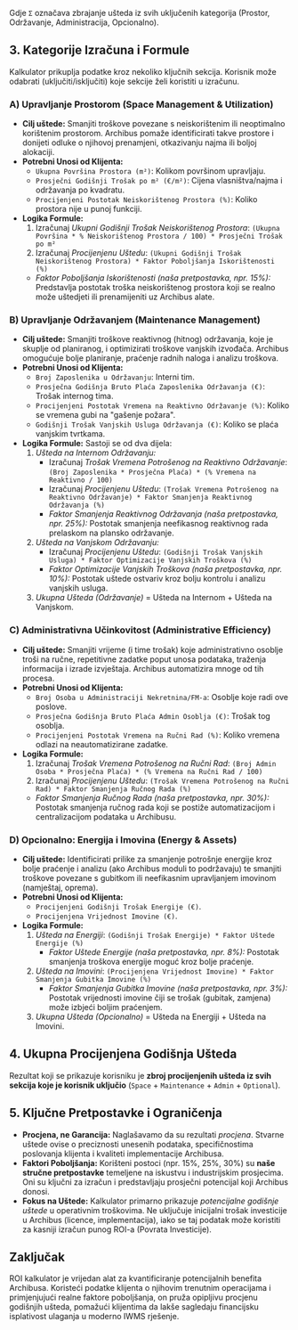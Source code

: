 Gdje `Σ` označava zbrajanje ušteda iz svih uključenih kategorija (Prostor, Održavanje, Administracija, Opcionalno).

## 3. Kategorije Izračuna i Formule

Kalkulator prikuplja podatke kroz nekoliko ključnih sekcija. Korisnik može odabrati (uključiti/isključiti) koje sekcije želi koristiti u izračunu.

### A) Upravljanje Prostorom (Space Management & Utilization)

- **Cilj uštede:** Smanjiti troškove povezane s neiskorištenim ili neoptimalno korištenim prostorom. Archibus pomaže identificirati takve prostore i donijeti odluke o njihovoj prenamjeni, otkazivanju najma ili boljoj alokaciji.
- **Potrebni Unosi od Klijenta:**
  - `Ukupna Površina Prostora (m²)`: Kolikom površinom upravljaju.
  - `Prosječni Godišnji Trošak po m² (€/m²)`: Cijena vlasništva/najma i održavanja po kvadratu.
  - `Procijenjeni Postotak Neiskorištenog Prostora (%)`: Koliko prostora nije u punoj funkciji.
- **Logika Formule:**
  1.  Izračunaj _Ukupni Godišnji Trošak Neiskorištenog Prostora_: `(Ukupna Površina * % Neiskorištenog Prostora / 100) * Prosječni Trošak po m²`
  2.  Izračunaj _Procijenjenu Uštedu_: `(Ukupni Godišnji Trošak Neiskorištenog Prostora) * Faktor Poboljšanja Iskorištenosti (%)`
  - _Faktor Poboljšanja Iskorištenosti (naša pretpostavka, npr. 15%):_ Predstavlja postotak troška neiskorištenog prostora koji se realno može uštedjeti ili prenamijeniti uz Archibus alate.

### B) Upravljanje Održavanjem (Maintenance Management)

- **Cilj uštede:** Smanjiti troškove reaktivnog (hitnog) održavanja, koje je skuplje od planiranog, i optimizirati troškove vanjskih izvođača. Archibus omogućuje bolje planiranje, praćenje radnih naloga i analizu troškova.
- **Potrebni Unosi od Klijenta:**
  - `Broj Zaposlenika u Održavanju`: Interni tim.
  - `Prosječna Godišnja Bruto Plaća Zaposlenika Održavanja (€)`: Trošak internog tima.
  - `Procijenjeni Postotak Vremena na Reaktivno Održavanje (%)`: Koliko se vremena gubi na "gašenje požara".
  - `Godišnji Trošak Vanjskih Usluga Održavanja (€)`: Koliko se plaća vanjskim tvrtkama.
- **Logika Formule:** Sastoji se od dva dijela:
  1.  _Ušteda na Internom Održavanju:_
      - Izračunaj _Trošak Vremena Potrošenog na Reaktivno Održavanje_: `(Broj Zaposlenika * Prosječna Plaća) * (% Vremena na Reaktivno / 100)`
      - Izračunaj _Procijenjenu Uštedu_: `(Trošak Vremena Potrošenog na Reaktivno Održavanje) * Faktor Smanjenja Reaktivnog Održavanja (%)`
      - _Faktor Smanjenja Reaktivnog Održavanja (naša pretpostavka, npr. 25%):_ Postotak smanjenja neefikasnog reaktivnog rada prelaskom na plansko održavanje.
  2.  _Ušteda na Vanjskom Održavanju:_
      - Izračunaj _Procijenjenu Uštedu_: `(Godišnji Trošak Vanjskih Usluga) * Faktor Optimizacije Vanjskih Troškova (%)`
      - _Faktor Optimizacije Vanjskih Troškova (naša pretpostavka, npr. 10%):_ Postotak uštede ostvariv kroz bolju kontrolu i analizu vanjskih usluga.
  3.  _Ukupna Ušteda (Održavanje)_ = Ušteda na Internom + Ušteda na Vanjskom.

### C) Administrativna Učinkovitost (Administrative Efficiency)

- **Cilj uštede:** Smanjiti vrijeme (i time trošak) koje administrativno osoblje troši na ručne, repetitivne zadatke poput unosa podataka, traženja informacija i izrade izvještaja. Archibus automatizira mnoge od tih procesa.
- **Potrebni Unosi od Klijenta:**
  - `Broj Osoba u Administraciji Nekretnina/FM-a`: Osoblje koje radi ove poslove.
  - `Prosječna Godišnja Bruto Plaća Admin Osoblja (€)`: Trošak tog osoblja.
  - `Procijenjeni Postotak Vremena na Ručni Rad (%)`: Koliko vremena odlazi na neautomatizirane zadatke.
- **Logika Formule:**
  1.  Izračunaj _Trošak Vremena Potrošenog na Ručni Rad_: `(Broj Admin Osoba * Prosječna Plaća) * (% Vremena na Ručni Rad / 100)`
  2.  Izračunaj _Procijenjenu Uštedu_: `(Trošak Vremena Potrošenog na Ručni Rad) * Faktor Smanjenja Ručnog Rada (%)`
  - _Faktor Smanjenja Ručnog Rada (naša pretpostavka, npr. 30%):_ Postotak smanjenja ručnog rada koji se postiže automatizacijom i centralizacijom podataka u Archibusu.

### D) Opcionalno: Energija i Imovina (Energy & Assets)

- **Cilj uštede:** Identificirati prilike za smanjenje potrošnje energije kroz bolje praćenje i analizu (ako Archibus moduli to podržavaju) te smanjiti troškove povezane s gubitkom ili neefikasnim upravljanjem imovinom (namještaj, oprema).
- **Potrebni Unosi od Klijenta:**
  - `Procijenjeni Godišnji Trošak Energije (€)`.
  - `Procijenjena Vrijednost Imovine (€)`.
- **Logika Formule:**
  1.  _Ušteda na Energiji_: `(Godišnji Trošak Energije) * Faktor Uštede Energije (%)`
      - _Faktor Uštede Energije (naša pretpostavka, npr. 8%):_ Postotak smanjenja troškova energije moguć kroz bolje praćenje.
  2.  _Ušteda na Imovini_: `(Procijenjena Vrijednost Imovine) * Faktor Smanjenja Gubitka Imovine (%)`
      - _Faktor Smanjenja Gubitka Imovine (naša pretpostavka, npr. 3%):_ Postotak vrijednosti imovine čiji se trošak (gubitak, zamjena) može izbjeći boljim praćenjem.
  3.  _Ukupna Ušteda (Opcionalno)_ = Ušteda na Energiji + Ušteda na Imovini.

## 4. Ukupna Procijenjena Godišnja Ušteda

Rezultat koji se prikazuje korisniku je **zbroj procijenjenih ušteda iz svih sekcija koje je korisnik uključio** (`Space` + `Maintenance` + `Admin` + `Optional`).

## 5. Ključne Pretpostavke i Ograničenja

- **Procjena, ne Garancija:** Naglašavamo da su rezultati _procjena_. Stvarne uštede ovise o preciznosti unesenih podataka, specifičnostima poslovanja klijenta i kvaliteti implementacije Archibusa.
- **Faktori Poboljšanja:** Korišteni postoci (npr. 15%, 25%, 30%) su **naše stručne pretpostavke** temeljene na iskustvu i industrijskim prosjecima. Oni su ključni za izračun i predstavljaju prosječni potencijal koji Archibus donosi.
- **Fokus na Uštede:** Kalkulator primarno prikazuje _potencijalne godišnje uštede_ u operativnim troškovima. Ne uključuje inicijalni trošak investicije u Archibus (licence, implementacija), iako se taj podatak može koristiti za kasniji izračun punog ROI-a (Povrata Investicije).

## Zaključak

ROI kalkulator je vrijedan alat za kvantificiranje potencijalnih benefita Archibusa. Koristeći podatke klijenta o njihovim trenutnim operacijama i primjenjujući realne faktore poboljšanja, on pruža opipljivu procjenu godišnjih ušteda, pomažući klijentima da lakše sagledaju financijsku isplativost ulaganja u moderno IWMS rješenje.
